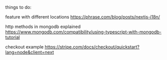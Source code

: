 things to do:

feature with different locations https://phrase.com/blog/posts/nextjs-i18n/

http methods in mongodb explained
https://www.mongodb.com/compatibility/using-typescript-with-mongodb-tutorial

checkout example
https://stripe.com/docs/checkout/quickstart?lang=node&client=next
